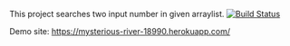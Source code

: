 This project searches two input number in given arraylist.
[![Build Status](https://travis-ci.org/ozgenil/myDemoApp.svg?branch=master)](https://travis-ci.org/ozgenil/myDemoApp)

Demo site: https://mysterious-river-18990.herokuapp.com/